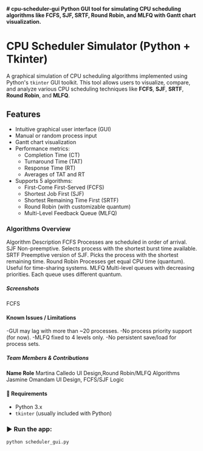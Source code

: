 **# cpu-scheduler-gui
Python GUI tool for simulating CPU scheduling algorithms like FCFS, SJF, SRTF, Round Robin, and MLFQ with Gantt chart visualization.**

# CPU Scheduler Simulator (Python + Tkinter)

A graphical simulation of CPU scheduling algorithms implemented using Python's `tkinter` GUI toolkit. This tool allows users to visualize, compare, and analyze various CPU scheduling techniques like **FCFS**, **SJF**, **SRTF**, **Round Robin**, and **MLFQ**.

##  Features

- Intuitive graphical user interface (GUI)
- Manual or random process input
- Gantt chart visualization
- Performance metrics:
  - Completion Time (CT)
  - Turnaround Time (TAT)
  - Response Time (RT)
  - Averages of TAT and RT
- Supports 5 algorithms:
  - First-Come First-Served (FCFS)
  - Shortest Job First (SJF)
  - Shortest Remaining Time First (SRTF)
  - Round Robin (with customizable quantum)
  - Multi-Level Feedback Queue (MLFQ)

### Algorithms Overview
Algorithm	Description
FCFS	Processes are scheduled in order of arrival.
SJF	Non-preemptive. Selects process with the shortest burst time available.
SRTF	Preemptive version of SJF. Picks the process with the shortest remaining time.
Round Robin	Processes get equal CPU time (quantum). Useful for time-sharing systems.
MLFQ	Multi-level queues with decreasing priorities. Each queue uses different quantum.

##### Screenshots
FCFS



#### Known Issues / Limitations
-GUI may lag with more than ~20 processes.
-No process priority support (for now).
-MLFQ fixed to 4 levels only.
-No persistent save/load for process sets.


##### Team Members & Contributions
**Name	                           Role**
Martina Calledo      	UI Design,Round Robin/MLFQ Algorithms
Jasmine Omandam 	  	UI Design, FCFS/SJF Logic


#### 🔧 Requirements

- Python 3.x
- `tkinter` (usually included with Python)

### ▶️ Run the app:

```bash
python scheduler_gui.py
